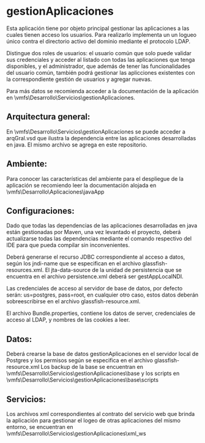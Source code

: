 # gestionAplicaciones
Esta aplicación tiene por objeto principal gestionar las aplicaciones a las cuales tienen acceso los usuarios. Para realizarlo implementa un un logueo único contra el directorio activo del dominio mediante el protocolo LDAP.

Distingue dos roles de usuarios: el usuario común que solo puede validar sus credenciales y acceder al listado con todas las aplicaciones que tenga disponibles, y el administrador, que además de tener las funcionalidades del usuario común, también podrá gestionar las aplicciones existentes con la correspondiente gestión de usuarios y agregar nuevas.

Para más datos se recomienda acceder a la documentación de la aplicación en \\vmfs\Desarrollo\Servicios\gestionAplicaciones.


Arquitectura general:
---------------------

En \\vmfs\Desarrollo\Servicios\gestionAplicaciones se puede acceder a arqGral.vsd que ilustra la dependencia entre las aplicaciones desarrolladas en java. El mismo archivo se agrega en este repositorio.

Ambiente:
---------

Para conocer las características del ambiente para el despliegue de la aplicación se recomiendo leer la documentación alojada en \\vmfs\Desarrollo\Aplicaciones\javaApp


Configuraciones:
----------------

Dado que todas las dependencias de las aplicaciones desarrolladas en java están gestionadas por Maven, una vez levantado el proyecto, deberá actualizarse todas las dependencias mediante el comando respectivo del IDE para que pueda compilar sin inconvenientes.

Deberá generarse el recurso JDBC correspondiente al acceso a datos, según los jndi-name que se especifican en el archivo glassfish-resources.xml. El jta-data-source de la unidad de persistencia que se encuentra en el archivo persistence.xml deberá ser gestAppLocalNDI.

Las credenciales de acceso al servidor de base de datos, por defecto serán: us=postgres, pass=root, en cualquier otro caso, estos datos deberán sobreescribirse en el archivo glassfish-resource.xml.

El archivo Bundle.properties, contiene los datos de server, credenciales de acceso al LDAP, y nombres de las cookies a leer.


Datos:
------

Deberá crearse la base de datos gestionAplicaciones en el servidor local de Postgres y los permisos según se especifica en el archivo glassfish-resource.xml
Los backup de la base se encuentran en \\vmfs\Desarrollo\Servicios\gestionAplicaciones\base y los scripts en \\vmfs\Desarrollo\Servicios\gestionAplicaciones\base\scripts


Servicios:
----------
	
Los archivos xml correspondientes al contrato del servicio web que brinda la aplicación para gestionar el logeo de otras aplicaciones del mismo entorno, se encuentran en \\vmfs\Desarrollo\Servicios\gestionAplicaciones\xml_ws	
